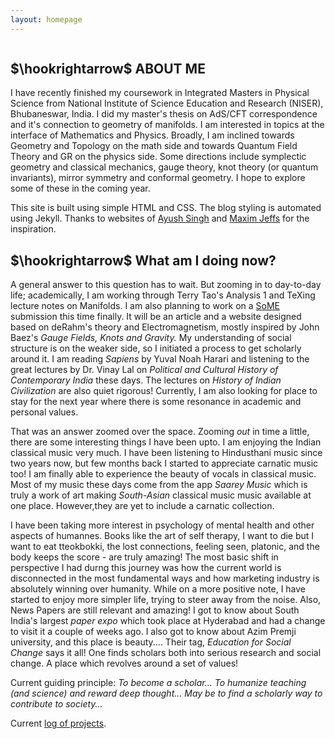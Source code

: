 ```yaml
---
layout: homepage
---
```


<div class="container">
  <section id="about">
    <div class="about-container">
      <div class="about-image">
        <img src="..\assets\images\monastery.jpg" class="about-img" alt="">
      </div>
      <div class="about-text">
        <h2>$\hookrightarrow$ ABOUT ME</h2>
        <p class="about-p">
          I have recently finished my coursework in Integrated Masters in Physical Science from National Institute of
          Science Education and Research (NISER), Bhubaneswar, India. I did my master's thesis on AdS/CFT correspondence
          and it's connection to geometry of manifolds. I am interested in topics at the interface of Mathematics and
          Physics. Broadly, I am inclined towards Geometry and Topology on the math side and towards Quantum Field
          Theory and GR on the physics side. Some directions include symplectic geometry and classical
          mechanics, gauge theory, knot theory (or quantum invariants), mirror symmetry and conformal geometry. I hope to explore some of these in the coming year.</p>
          <!-- See my article on <em>The story of Mathematical Physics</em> in the bundle
          page for a sweeping account of interaction between the two sciences along with multiple viewpoints of
          mathematical physics as a field.  -->
        <p class="about-p">
          This site is built using simple HTML and CSS. The blog styling is automated using Jekyll. Thanks to websites
          of <a href="https://11de784a.github.io/">Ayush Singh</a> and <a href="https://mjeffs.net/">Maxim
            Jeffs</a> for the inspiration.</p>
      </div>
    </div>
  </section>

  <section id="now">
    <div class="now">
      <h2>$\hookrightarrow$ What am I doing now?</h2>
      <p>A general answer to this question has to wait. But zooming in to day-to-day life; academically, I am working
        through Terry Tao's Analysis 1 and TeXing lecture notes on Manifolds. I am also planning to work on a <a href="https://some.3b1b.co/">SoME</a>
        submission this time finally. It will be an article and a website designed based on deRahm's theory and
        Electromagnetism, mostly inspired by John Baez's <em>Gauge Fields, Knots and Gravity.</em> My
        understanding of social structure is on the weaker side, so I initiated a process to get scholarly around it. I
        am reading <em>Sapiens</em> by Yuval Noah Harari and listening to the great lectures by Dr. Vinay Lal on
        <em>Political
          and Cultural History of Contemporary India</em> these days. The lectures on <em>History of Indian
          Civilization</em> are also quiet rigorous! Currently, I am also looking for place to stay for the next year
        where there is some resonance in academic and personal values.
      </p>
      <p>That was an answer zoomed over the space. Zooming <em>out</em> in time a little, there are some interesting
        things I have been upto. I am enjoying the Indian classical music very much. I have
        been listening to Hindusthani music since two years now, but few months back I started to appreciate
        carnatic music too! I am finally able to experience the beauty of vocals in classical music. Most of my music
        these days come from the app <em>Saarey Music</em> which is truly a work of art making <em>South-Asian</em>
        classical music
        music available at one place. However,they are yet to include a carnatic collection.
      </p>
      <p> I have been taking more interest in psychology of mental health and other aspects of humannes. Books like the
        art of self therapy, I want to die but I want to eat tteokbokki, the
        lost connections, feeling seen, platonic, and the body keeps the score - are truly amazing! The most basic shift
        in perspective I had durng this journey was how the current world is disconnected in
        the most fundamental ways and how marketing industry is absolutely winning over humanity. While on a more
        positive note, I have started to enjoy more simpler life, trying to steer away from the noise. Also, News Papers
        are still relevant and amazing! I got to know about South India's largest <em>paper expo</em> which took place
        at Hyderabad and had a change to visit it a couple of weeks ago. I also got to know about Azim Premji
        university, and this place is beauty.... Their tag, <em>Education for Social Change</em> says it all! One finds
        scholars both into serious research and social change. A place which revolves around a set of values! </p>
      <p>Current guiding principle: <em>To become a scholar... To humanize teaching (and science) and reward deep
          thought... May be to find a scholarly way to contribute to society...</em></p>
      <p>Current <a href="https://quiet-visor-b5a.notion.site/Log-Transition-year-2127e925a4ef80c2ac33e309bfe2888c">log of projects</a>.</p>
    </div>
  </section>

</div>